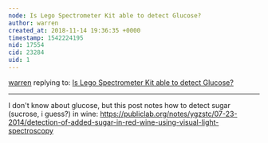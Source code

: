 ```yaml
---
node: Is Lego Spectrometer Kit able to detect Glucose?
author: warren
created_at: 2018-11-14 19:36:35 +0000
timestamp: 1542224195
nid: 17554
cid: 23284
uid: 1
---
```




[warren](../profile/warren) replying to: [Is Lego Spectrometer Kit able to detect Glucose?](../notes/kokoz/11-14-2018/is-lego-spectrometer-kit-able-to-detect-glucose)

----
I don't know about glucose, but this post notes how to detect sugar (sucrose, i guess?) in wine: https://publiclab.org/notes/ygzstc/07-23-2014/detection-of-added-sugar-in-red-wine-using-visual-light-spectroscopy